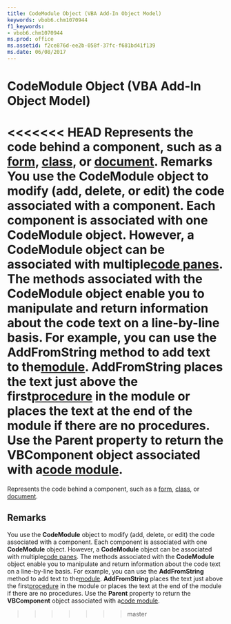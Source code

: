 ```yaml
---
title: CodeModule Object (VBA Add-In Object Model)
keywords: vbob6.chm1070944
f1_keywords:
- vbob6.chm1070944
ms.prod: office
ms.assetid: f2ce876d-ee2b-058f-37fc-f681bd41f139
ms.date: 06/08/2017
---
```



# CodeModule Object (VBA Add-In Object Model)



<<<<<<< HEAD
Represents the code behind a component, such as a [form](../../Glossary/vbe-glossary.md), [class](../../Glossary/vbe-glossary.md), or [document](../../Glossary/vbe-glossary.md).
 **Remarks**
You use the  **CodeModule** object to modify (add, delete, or edit) the code associated with a component.
Each component is associated with one  **CodeModule** object. However, a **CodeModule** object can be associated with multiple[code panes](../../Glossary/vbe-glossary.md).
The methods associated with the  **CodeModule** object enable you to manipulate and return information about the code text on a line-by-line basis. For example, you can use the **AddFromString** method to add text to the[module](../../Glossary/vbe-glossary.md).  **AddFromString** places the text just above the first[procedure](../../Glossary/vbe-glossary.md) in the module or places the text at the end of the module if there are no procedures.
Use the  **Parent** property to return the **VBComponent** object associated with a[code module](../../Glossary/vbe-glossary.md).
=======
Represents the code behind a component, such as a [form](../../Glossary/vbe-glossary.md#form), [class](../../Glossary/vbe-glossary.md#class), or [document](../../Glossary/vbe-glossary.md#document).

## Remarks

You use the  **CodeModule** object to modify (add, delete, or edit) the code associated with a component.
Each component is associated with one  **CodeModule** object. However, a **CodeModule** object can be associated with multiple[code panes](../../Glossary/vbe-glossary.md#code-pane).
The methods associated with the  **CodeModule** object enable you to manipulate and return information about the code text on a line-by-line basis. For example, you can use the **AddFromString** method to add text to the[module](../../Glossary/vbe-glossary.md#module).  **AddFromString** places the text just above the first[procedure](../../Glossary/vbe-glossary.md#procedure) in the module or places the text at the end of the module if there are no procedures.
Use the  **Parent** property to return the **VBComponent** object associated with a[code module](../../Glossary/vbe-glossary.md#code-module).
>>>>>>> master

